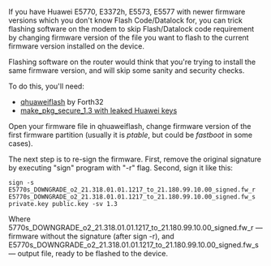 If you have Huawei E5770, E3372h, E5573, E5577 with newer firmware versions which you don't know Flash Code/Datalock for, you can trick flashing software on the modem to skip Flash/Datalock code requirement by changing firmware version of the file you want to flash to the current firmware version installed on the device.

Flashing software on the router would think that you're trying to install the same firmware version, and will skip some sanity and security checks.

To do this, you'll need:

*   [qhuaweiflash](https://github.com/forth32/qhuaweiflash) by Forth32
*   [make_pkg_secure_1.3 with leaked Huawei keys](https://4pda.ru/forum/index.php?s=&showtopic=744265&view=findpost&p=62139559)

Open your firmware file in qhuaweiflash, change firmware version of the first firmware partition (usually it is _ptable_, but could be _fastboot_ in some cases).

The next step is to re-sign the firmware.
First, remove the original signature by executing "sign" program with "-r" flag.
Second, sign it like this:

`sign -s E5770s_DOWNGRADE_o2_21.318.01.01.1217_to_21.180.99.10.00_signed.fw_r E5770s_DOWNGRADE_o2_21.318.01.01.1217_to_21.180.99.10.00_signed.fw_s private.key public.key -sv 1.3`

Where 5770s_DOWNGRADE_o2_21.318.01.01.1217_to_21.180.99.10.00_signed.fw_r — firmware without the signature (after sign -r), and  E5770s_DOWNGRADE_o2_21.318.01.01.1217_to_21.180.99.10.00_signed.fw_s — output file, ready to be flashed to the device.
